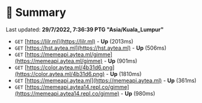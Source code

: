 # 📖 Summary
Last updated: **29/7/2022, 7:36:39 PTG "Asia/Kuala_Lumpur"**

- `GET` [https://lilr.ml](https://lilr.ml) - **Up** (2013ms)
- `GET` [https://hst.aytea.ml](https://hst.aytea.ml) - **Up** (506ms)
- `GET` [https://memeapi.aytea.ml/gimme](https://memeapi.aytea.ml/gimme) - **Up** (901ms)
- `GET` [https://color.aytea.ml/4b31d6.png](https://color.aytea.ml/4b31d6.png) - **Up** (1810ms)
- `GET` [https://memeapi.aytea.ml](https://memeapi.aytea.ml) - **Up** (361ms)
- `GET` [https://memeapi.aytea14.repl.co/gimme](https://memeapi.aytea14.repl.co/gimme) - **Up** (980ms)
